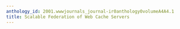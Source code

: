 ```yaml
---
anthology_id: 2001.wwwjournals_journal-ir0anthology0volumeA4A4.1
title: Scalable Federation of Web Cache Servers
---
```

